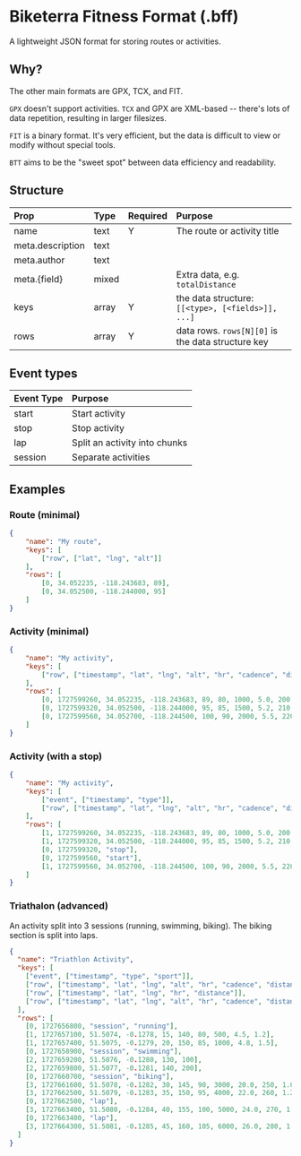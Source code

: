 # Biketerra Fitness Format (.bff)
A lightweight JSON format for storing routes or activities.

## Why?

The other main formats are GPX, TCX, and FIT.

`GPX` doesn't support activities. `TCX` and GPX are XML-based -- there's lots of data repetition, resulting in larger filesizes.

`FIT` is a binary format. It's very efficient, but the data is difficult to view or modify without special tools.

`BTT` aims to be the "sweet spot" between data efficiency and readability.

## Structure

| Prop | Type | Required | Purpose |
| :--- | :--- | :------- | :------ |
| name | text | Y | The route or activity title |
| meta.description | text |||
| meta.author | text |||
| meta.{field} | mixed || Extra data, e.g. `totalDistance`
| keys | array | Y | the data structure: `[[<type>, [<fields>]], ...]` |
| rows | array | Y | data rows. `rows[N][0]` is the data structure key

## Event types

| Event Type | Purpose |
| :--------- | :------ |
| start | Start activity |
| stop | Stop activity |
| lap | Split an activity into chunks |
| session | Separate activities |

## Examples

### Route (minimal)

```json
{
    "name": "My route",
    "keys": [
        ["row", ["lat", "lng", "alt"]]
    ],
    "rows": [
        [0, 34.052235, -118.243683, 89],
        [0, 34.052500, -118.244000, 95]
    ]
}
```

### Activity (minimal)

```json
{
    "name": "My activity",
    "keys": [
        ["row", ["timestamp", "lat", "lng", "alt", "hr", "cadence", "distance", "speed", "power", "grade"]]
    ],
    "rows": [
        [0, 1727599260, 34.052235, -118.243683, 89, 80, 1000, 5.0, 200, 1.5],
        [0, 1727599320, 34.052500, -118.244000, 95, 85, 1500, 5.2, 210, 1.8],
        [0, 1727599560, 34.052700, -118.244500, 100, 90, 2000, 5.5, 220, 2.0]
    ]
}
```

### Activity (with a stop)

```json
{
    "name": "My activity",
    "keys": [
        ["event", ["timestamp", "type"]],
        ["row", ["timestamp", "lat", "lng", "alt", "hr", "cadence", "distance", "speed", "power", "grade"]]
    ],
    "rows": [
        [1, 1727599260, 34.052235, -118.243683, 89, 80, 1000, 5.0, 200, 1.5],
        [1, 1727599320, 34.052500, -118.244000, 95, 85, 1500, 5.2, 210, 1.8],
        [0, 1727599320, "stop"],
        [0, 1727599560, "start"],
        [1, 1727599560, 34.052700, -118.244500, 100, 90, 2000, 5.5, 220, 2.0]
    ]
}
```

### Triathalon (advanced)

An activity split into 3 sessions (running, swimming, biking). The biking section is split into laps.

```json
{
  "name": "Triathlon Activity",
  "keys": [
    ["event", ["timestamp", "type", "sport"]],
    ["row", ["timestamp", "lat", "lng", "alt", "hr", "cadence", "distance", "speed", "grade"]],
    ["row", ["timestamp", "lat", "lng", "hr", "distance"]],
    ["row", ["timestamp", "lat", "lng", "alt", "hr", "cadence", "distance", "speed", "power", "grade"]]
  ],
  "rows": [
    [0, 1727656800, "session", "running"],
    [1, 1727657100, 51.5074, -0.1278, 15, 140, 80, 500, 4.5, 1.2],
    [1, 1727657400, 51.5075, -0.1279, 20, 150, 85, 1000, 4.8, 1.5],
    [0, 1727658900, "session", "swimming"],
    [2, 1727659200, 51.5076, -0.1280, 130, 100],
    [2, 1727659800, 51.5077, -0.1281, 140, 200],
    [0, 1727660700, "session", "biking"],
    [3, 1727661600, 51.5078, -0.1282, 30, 145, 90, 3000, 20.0, 250, 1.0],
    [3, 1727662500, 51.5079, -0.1283, 35, 150, 95, 4000, 22.0, 260, 1.2],
    [0, 1727662500, "lap"],
    [3, 1727663400, 51.5080, -0.1284, 40, 155, 100, 5000, 24.0, 270, 1.4],
    [0, 1727663400, "lap"],
    [3, 1727664300, 51.5081, -0.1285, 45, 160, 105, 6000, 26.0, 280, 1.6]
  ]
}
```
